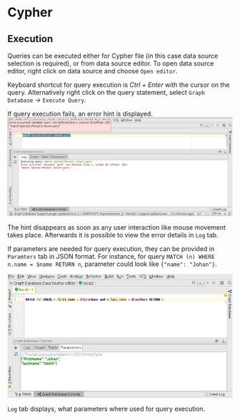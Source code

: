 # Cypher

## Execution

Queries can be executed either for Cypher file (in this case data source selection is required), 
or from data source editor.
To open data source editor, right click on data source and choose `Open editor`.

Keyboard shortcut for query execution is *Ctrl + Enter* with the cursor on the query.
Alternatively right click on the query statement, select `Graph Database` -> `Execute Query`. 

If query execution fails, an error hint is displayed. 
![plugin screenshot](../screenshots/error_hint.png "Error hint") 

The hint disappears as soon as any user interaction like mouse movement takes place.
Afterwards it is possible to view the error details in `Log` tab.

If parameters are needed for query execution, they can be provided in `Paramters` tab in JSON format.
For instance, for query `MATCH (n) WHERE n.name = $name RETURN n`,
parameter could look like `{"name": "Johan"}`.

![plugin screenshot](../screenshots/query_parameters_sample.png "Providing query parameters")

`Log` tab displays, what parameters where used for query execution.

<!--
General information
File type support
-->
